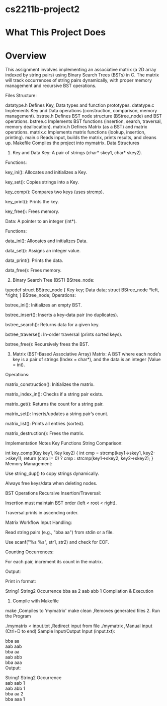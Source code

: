 # cs2211b-project2

# What This Project Does

# Overview
This assignment involves implementing an associative matrix (a 2D array indexed by string pairs) using Binary Search Trees (BSTs) in C. The matrix will track occurrences of string pairs dynamically, with proper memory management and recursive BST operations.

Files Structure:

datatype.h	Defines Key, Data types and function prototypes.
datatype.c	Implements Key and Data operations (construction, comparison, memory management).
bstree.h	Defines BST node structure (BStree_node) and BST operations.
bstree.c	Implements BST functions (insertion, search, traversal, memory deallocation).
matrix.h	Defines Matrix (as a BST) and matrix operations.
matrix.c	Implements matrix functions (lookup, insertion, printing).
main.c	Reads input, builds the matrix, prints results, and cleans up.
Makefile	Compiles the project into mymatrix.
Data Structures
1. Key and Data
Key: A pair of strings (char* skey1, char* skey2).

Functions:

key_ini(): Allocates and initializes a Key.

key_set(): Copies strings into a Key.

key_comp(): Compares two keys (uses strcmp).

key_print(): Prints the key.

key_free(): Frees memory.

Data: A pointer to an integer (int*).

Functions:

data_ini(): Allocates and initializes Data.

data_set(): Assigns an integer value.

data_print(): Prints the data.

data_free(): Frees memory.

2. Binary Search Tree (BST)
BStree_node:


typedef struct BStree_node {
    Key key;
    Data data;
    struct BStree_node *left, *right;
} BStree_node;
Operations:

bstree_ini(): Initializes an empty BST.

bstree_insert(): Inserts a key-data pair (no duplicates).

bstree_search(): Returns data for a given key.

bstree_traverse(): In-order traversal (prints sorted keys).

bstree_free(): Recursively frees the BST.

3. Matrix (BST-Based Associative Array)
Matrix: A BST where each node’s key is a pair of strings (Index = char*), and the data is an integer (Value = int).

Operations:

matrix_construction(): Initializes the matrix.

matrix_index_in(): Checks if a string pair exists.

matrix_get(): Returns the count for a string pair.

matrix_set(): Inserts/updates a string pair’s count.

matrix_list(): Prints all entries (sorted).

matrix_destruction(): Frees the matrix.

Implementation Notes
Key Functions
String Comparison:


int key_comp(Key key1, Key key2) {
    int cmp = strcmp(key1->skey1, key2->skey1);
    return (cmp != 0) ? cmp : strcmp(key1->skey2, key2->skey2);
}
Memory Management:

Use string_dup() to copy strings dynamically.

Always free keys/data when deleting nodes.

BST Operations
Recursive Insertion/Traversal:

Insertion must maintain BST order (left < root < right).

Traversal prints in ascending order.

Matrix Workflow
Input Handling:

Read string pairs (e.g., "bba aa") from stdin or a file.

Use scanf("%s %s", str1, str2) and check for EOF.

Counting Occurrences:

For each pair, increment its count in the matrix.

Output:

Print in format:

String1    String2    Occurrence
bba        aa         2
aab        abb        1
Compilation & Execution
1. Compile with Makefile

make        ,Compiles to 'mymatrix'
make clean  ,Removes generated files
2. Run the Program

./mymatrix < input.txt   ,Redirect input from file
./mymatrix              ,Manual input (Ctrl+D to end)
Sample Input/Output
Input (input.txt):

bba aa  
aab aab  
bba aa  
aab abb  
bba aaa  
Output:

String1    String2    Occurrence  
aab        aab        1  
aab        abb        1  
bba        aa         2  
bba        aaa        1  
